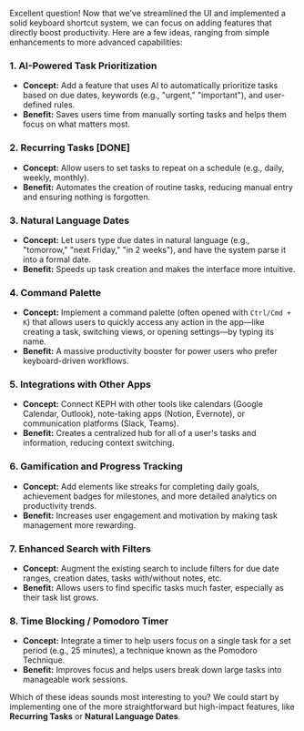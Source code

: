 


          
Excellent question! Now that we've streamlined the UI and implemented a solid keyboard shortcut system, we can focus on adding features that directly boost productivity. Here are a few ideas, ranging from simple enhancements to more advanced capabilities:

### 1. **AI-Powered Task Prioritization**

- **Concept:** Add a feature that uses AI to automatically prioritize tasks based on due dates, keywords (e.g., "urgent," "important"), and user-defined rules.
- **Benefit:** Saves users time from manually sorting tasks and helps them focus on what matters most.

### 2. **Recurring Tasks [DONE]**

- **Concept:** Allow users to set tasks to repeat on a schedule (e.g., daily, weekly, monthly).
- **Benefit:** Automates the creation of routine tasks, reducing manual entry and ensuring nothing is forgotten.

### 3. **Natural Language Dates**

- **Concept:** Let users type due dates in natural language (e.g., "tomorrow," "next Friday," "in 2 weeks"), and have the system parse it into a formal date.
- **Benefit:** Speeds up task creation and makes the interface more intuitive.

### 4. **Command Palette**

- **Concept:** Implement a command palette (often opened with `Ctrl/Cmd + K`) that allows users to quickly access any action in the app—like creating a task, switching views, or opening settings—by typing its name.
- **Benefit:** A massive productivity booster for power users who prefer keyboard-driven workflows.

### 5. **Integrations with Other Apps**

- **Concept:** Connect KEPH with other tools like calendars (Google Calendar, Outlook), note-taking apps (Notion, Evernote), or communication platforms (Slack, Teams).
- **Benefit:** Creates a centralized hub for all of a user's tasks and information, reducing context switching.

### 6. **Gamification and Progress Tracking**

- **Concept:** Add elements like streaks for completing daily goals, achievement badges for milestones, and more detailed analytics on productivity trends.
- **Benefit:** Increases user engagement and motivation by making task management more rewarding.

### 7. **Enhanced Search with Filters**

- **Concept:** Augment the existing search to include filters for due date ranges, creation dates, tasks with/without notes, etc.
- **Benefit:** Allows users to find specific tasks much faster, especially as their task list grows.

### 8. **Time Blocking / Pomodoro Timer**

- **Concept:** Integrate a timer to help users focus on a single task for a set period (e.g., 25 minutes), a technique known as the Pomodoro Technique.
- **Benefit:** Improves focus and helps users break down large tasks into manageable work sessions.

Which of these ideas sounds most interesting to you? We could start by implementing one of the more straightforward but high-impact features, like **Recurring Tasks** or **Natural Language Dates**.
        